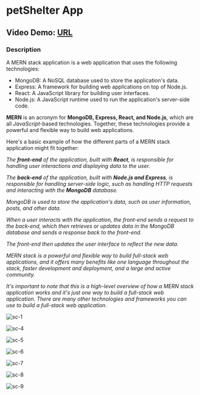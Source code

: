 # petShelter App
## Video Demo:  [URL](https://www.youtube.com/watch?v=RDYLfChAQ-E)
### Description

A MERN stack application is a web application that uses the following technologies:

- MongoDB: A NoSQL database used to store the application's data.
- Express: A framework for building web applications on top of Node.js.
- React: A JavaScript library for building user interfaces.
- Node.js: A JavaScript runtime used to run the application's server-side code.

**MERN** is an acronym for **MongoDB, Express, React, and Node.js**, which are all *JavaScript*-based technologies. Together, these technologies provide a powerful and flexible way to build web applications.

Here's a basic example of how the different parts of a MERN stack application might fit together:

*The **front-end** of the application, built with **React**, is responsible for handling user interactions and displaying data to the user.*

*The **back-end** of the application, built with **Node.js and Express**, is responsible for handling server-side logic, such as handling HTTP requests and interacting with the **MongoDB** database.*

*MongoDB is used to store the application's data, such as user information, posts, and other data.*

*When a user interacts with the application, the front-end sends a request to the back-end, which then retrieves or updates data in the MongoDB database and sends a response back to the front-end.*

*The front-end then updates the user interface to reflect the new data.*

*MERN stack is a powerful and flexible way to build full-stack web applications, and it offers many benefits like one language throughout the stack, faster development and deployment, and a large and active community.*

*It's important to note that this is a high-level overview of how a MERN stack application works and it's just one way to build a full-stack web application. There are many other technologies and frameworks you can use to build a full-stack web application.*

![sc-1](https://user-images.githubusercontent.com/97398977/212418506-3952c66f-bba9-49dc-8b90-de18b15669b1.png)

![sc-4](https://user-images.githubusercontent.com/97398977/212418581-1e3ef055-fa10-41ff-a222-8f4f7e43fad7.png)

![sc-5](https://user-images.githubusercontent.com/97398977/212418705-54c9e6bb-0b41-4f36-a7d2-7db46d3dbc45.png)

![sc-6](https://user-images.githubusercontent.com/97398977/212418701-204f71b1-ea48-4a0f-a8b4-5fc10e6d81cd.png)

![sc-7](https://user-images.githubusercontent.com/97398977/212418703-b269a83f-0798-4c38-a8e7-31113923a699.png)

![sc-8](https://user-images.githubusercontent.com/97398977/212418865-e6be19ea-7df7-4388-b4f3-6617a71d34d4.png)

![sc-9](https://user-images.githubusercontent.com/97398977/212418898-10731134-8abc-43c6-a554-7a8539060ba3.png)

